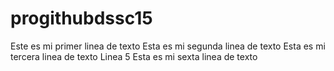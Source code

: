 # progithubdssc15
Este es mi primer linea de texto
Esta es mi segunda linea de texto
Esta es mi tercera linea de texto
Linea 5
Esta es mi sexta linea de texto
